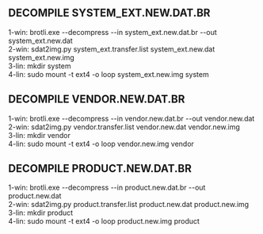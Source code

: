 ## DECOMPILE SYSTEM_EXT.NEW.DAT.BR  
1-win: brotli.exe --decompress --in system_ext.new.dat.br --out system_ext.new.dat  
2-win: sdat2img.py system_ext.transfer.list system_ext.new.dat system_ext.new.img  
3-lin: mkdir system  
4-lin: sudo mount -t ext4 -o loop system_ext.new.img system  
  
## DECOMPILE VENDOR.NEW.DAT.BR  
1-win: brotli.exe --decompress --in vendor.new.dat.br --out vendor.new.dat  
2-win: sdat2img.py vendor.transfer.list vendor.new.dat vendor.new.img  
3-lin: mkdir vendor  
4-lin: sudo mount -t ext4 -o loop vendor.new.img vendor  
  
## DECOMPILE PRODUCT.NEW.DAT.BR  
1-win: brotli.exe --decompress --in product.new.dat.br --out product.new.dat  
2-win: sdat2img.py product.transfer.list product.new.dat product.new.img  
3-lin: mkdir product  
4-lin: sudo mount -t ext4 -o loop product.new.img product  
